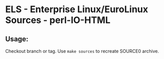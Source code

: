 # ELS - Enterprise Linux/EuroLinux Sources - perl-IO-HTML
 
## Usage:
  Checkout branch or tag. Use `make sources` to recreate  SOURCE0 archive.
